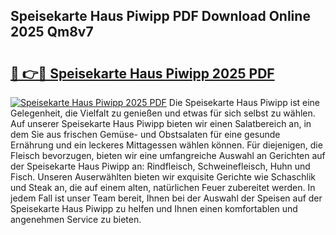 ## Speisekarte Haus Piwipp PDF Download Online 2025 Qm8v7

# <h2><a href="http://gc92a9.nevu.top/?p=Speisekarte+Haus+Piwipp">🔗 👉🔴 Speisekarte Haus Piwipp 2025 PDF</a></h2>

[![Speisekarte Haus Piwipp 2025 PDF](https://i.imgur.com/dBaPXMq.png)](http://gc92a9.nevu.top/?p=Speisekarte+Haus+Piwipp)
Die Speisekarte Haus Piwipp ist eine Gelegenheit, die Vielfalt zu genießen und etwas für sich selbst zu wählen. Auf unserer Speisekarte Haus Piwipp bieten wir einen Salatbereich an, in dem Sie aus frischen Gemüse- und Obstsalaten für eine gesunde Ernährung und ein leckeres Mittagessen wählen können. Für diejenigen, die Fleisch bevorzugen, bieten wir eine umfangreiche Auswahl an Gerichten auf der Speisekarte Haus Piwipp an: Rindfleisch, Schweinefleisch, Huhn und Fisch. Unseren Auserwählten bieten wir exquisite Gerichte wie Schaschlik und Steak an, die auf einem alten, natürlichen Feuer zubereitet werden. In jedem Fall ist unser Team bereit, Ihnen bei der Auswahl der Speisen auf der Speisekarte Haus Piwipp zu helfen und Ihnen einen komfortablen und angenehmen Service zu bieten.
